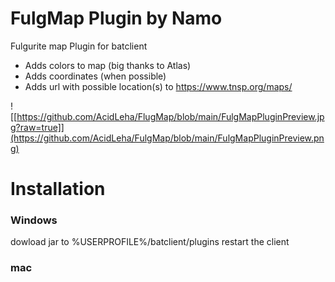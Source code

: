 # FulgMap Plugin by Namo

Fulgurite map Plugin for batclient 

- Adds colors to map (big thanks to Atlas)
- Adds coordinates (when possible)
- Adds url with possible location(s) to https://www.tnsp.org/maps/

![[https://github.com/AcidLeha/FlugMap/blob/main/FulgMapPluginPreview.jpg?raw=true]](https://github.com/AcidLeha/FulgMap/blob/main/FulgMapPluginPreview.png)



# Installation
### Windows
  dowload jar to %USERPROFILE%/batclient/plugins
  restart the client
    
### mac
